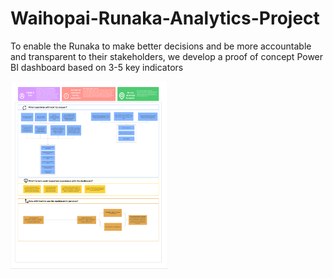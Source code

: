 # Waihopai-Runaka-Analytics-Project
To enable the Runaka to make better decisions and  be more accountable and transparent to their  stakeholders, we develop a proof of concept Power BI dashboard  based on 3-5 key indicators


<div text-align=center>
  <img src="/Portfolio_project/PersonaDefinition.png" width=50% height=auto>
</div>
